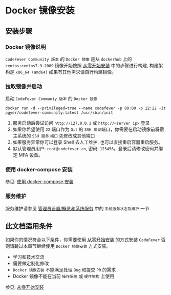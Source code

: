 # Docker 镜像安装

## 安装步骤

### Docker 镜像说明

`CodeFever Community 版本` 的 `Docker 镜像` 是从 `dockerhub` 上的 `centos:centos7.9.2009` 镜像开始按照 [从零开始安装](install_from_scratch.md) 中的步骤进行构建, 构建架构是 `x86_64 (amd64)` 如果有其他需求请自行构建镜像。

### 拉取镜像并启动

启动 `CodeFever Communiy 版本` 的 `Docker 镜像`

```shell
docker run -d --privileged=true --name codefever -p 80:80 -p 22:22 -it pgyer/codefever-community:latest /usr/sbin/init
```

1. 服务启动后尝试访问 `http://127.0.0.1` 或 `http://<server ip>` 登录
2. 如果你希望使用 `22` 端口作为 `Git` 的 `SSH 协议`端口，你需要在启动镜像前将宿主系统的 `SSH 服务` `端口` 先修改成其他端口
3. 如果服务异常你可以登录 Shell 去人工维护, 也可以直接重启容器重启服务。
4. 默认管理员用户: `root@codefever.cn`, 密码: `123456`。登录后请修改密码并绑定 MFA 设备。

### 使用 docker-compose 安装

参见: [使用 docker-compose 安装](install_via_docker_compose.md)

### 服务维护

服务维护请参见 [管理员设置/概览和系统服务](../admin/dashboard.md) 中的 `系统服务状态及维护` 一节

## 此文档适用条件

如果你的情况符合以下条件，你需要使用 [从零开始安装](install_from_scratch.md) 的方式安装 `CodeFever` 否则请跳过本章节继续使用 `Docker 镜像安装` 方式安装。

- 学习和技术交流
- 需要做定制化修改
- `Docker 镜像安装` 不能满足处理 `Bug` 和提交 `PR` 的需求
- Docker 镜像不能在当前 `操作系统` 或 `硬件架构` 上使用

参见: [从零开始安装](install_from_scratch.md)
